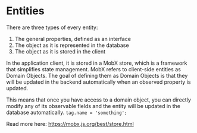 # Entities
There are three types of every entity:
1. The general properties, defined as an interface
2. The object as it is represented in the database
3. The object as it is stored in the client

In the application client, it is stored in a MobX store, which is a framework that simplifies state management.
MobX refers to client-side entities as Domain Objects.
The goal of defining them as Domain Objects is that they will be updated in the backend automatically when an observed property is updated.

This means that once you have access to a domain object, you can directly modify any of its observable fields and the entity will be updated in the database automatically.
`tag.name = 'something';`

Read more here: https://mobx.js.org/best/store.html
